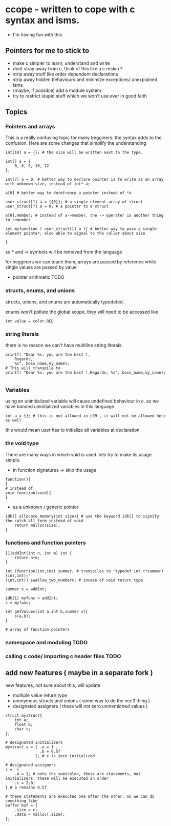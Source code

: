 # ccope - written to cope with c syntax and isms. 
- I'm having fun with this
## Pointers for me to stick to
 * make c simpler to learn, understand and write
 * dont stray away from c, think of this like a c reskin ?
 * strip away stuff like order dependent declarations 
 * strip away hidden behaviours and minimize exceptions/ unexplained isms
 * (maybe, if possible) add a module system 
 * try to restrict stupid stuff which we won't use ever in good faith

## Topics
### Pointers and arrays 
This is a really confusing topic for many begginers. the syntax adds to the confusion.
Here are some changes that simplify the understanding

```
int[19] a = {}; # the size will be written next to the type.
    
int[] a = {
    0, 8, 9, 10, 12
};

int[?] a = 0; # better way to declare pointer is to write as an array with unknown size, instead of int* a;

a[0] # better way to derefrence a pointer instead of *a

user_struct[1] a = {{0}}; # a single element array of struct
user_struct[?] a = 0; # a pointer to a struct

a[0].member; # instead of a->member, the -> operater is another thing to remember

int myfunction ( user_struct[1] a ){ # better way to pass a single element pointer, also able to signal to the caller about size

}
```

so * and -> symbols will be removed from the language

for begginers we can teach them, arrays are passed by reference
while single values are passed by value
- pointer arithmetic TODO

### structs, enums, and unions 
structs, unions, and enums are automatically typedefed.

enums won't pollute the global scope, they will need to be accessed like
```
int value = color.RED
```

### string literals
there is no reason we can't have multiline string literals
```
printf( "Dear %s: you are the best !,
    Regards,
    %s", boss_name,my_name);
# This will transpile to 
printf( "Dear %s: you are the best !,Regards, %s", boss_name,my_name);
        
```

### Variables 
using an uninitialized variable will cause undefined behaviour in c. so we have banned uninitialized variables in this language.
```
int a = {}; # this is not allowed in c99 , it will not be allowed here as well
```
this would mean user has to initialize all variables at declaration.

### the void type 
There are many ways in which void is used. lets try to make its usage simple.
- in function signatures -> skip the usage
```
function(){
}
# instead of 
void function(void){
}

```

- as a unknown / generic pointer
```
idk[] allocate_memory(int size){ # use the keyword idk[] to signify the catch all term instead of void
    return malloc(size);
}
```
### functions and function pointers

```
[1]addInt(int n, int m) int {
    return n+m;
}

int (function(int,int) summer; # transpiles to 'typedef int (*summer)(int,int);'
(int,int)) swallow_two_numbers; # incase of void return type

summer s = addInt;

idk[1] myfunc = addInt;
s = myfunc;

int getValues(int a,int b,summer s){
    s(a,b);
}

# array of function pointers

```

### namespace and moduling TODO
### calling c code/ importing c header files TODO

## add new features ( maybe in a separate fork )
new features, not sure about this, will update 
- multiple value return type
- anonymous structs and unions ( some way to do the vec3 thing )
- designated assigners ( these will not zero unmentioned values )

```
struct mystruct{
    int a;
    float b;
    char c;
};

# designated initializers
mystruct s = { .a = 1 ,
               .b = 0.5f
             }; # c is zero initialized

# designated assigners
s =  {
    .a = 1; # note the semicolon, these are statements, not initializers. these will be executed in order
    .c = 2.0;
} # b remains 0.5f

# these statements are executed one after the other, so we can do something like 
buffer buf = {
    .size = c; 
    .data = malloc(.size);
}; 
```

